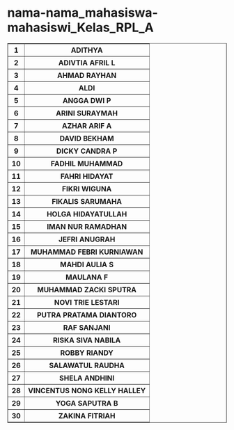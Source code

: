 # nama-nama_mahasiswa-mahasiswi_Kelas_RPL_A
<!DOCTYPE html>
<html>
<head>
    
<title>ABSENSI</title>
</head>
<body>
<table border="1">
<tr>
  <th>1</th>
  <th>ADITHYA</th>
</tr>
   <tr>
      <th>2</th>
      <th>ADIVTIA AFRIL L</th>
</tr>
   <tr>
      <th>3</th>
      <th>AHMAD RAYHAN</th>
</tr>
   <tr>
      <th>4</th>
      <th>ALDI</th>
</tr>
   <tr>
      <th>5</th>
      <th>ANGGA DWI P</th>
</tr>
   <tr>
      <th>6</th>
      <th>ARINI SURAYMAH</th>
</tr>
   <tr>
      <th>7</th>
      <th>AZHAR ARIF A</th>
</tr>
   <tr>
      <th>8</th>
      <th>DAVID BEKHAM</th>
</tr>
   <tr>
      <th>9</th>
      <th>DICKY CANDRA P</th>
</tr>
   <tr>
       <th>10</th>
      <th>FADHIL MUHAMMAD</th>
</tr>
   <tr>
      <th>11</th>
      <th>FAHRI HIDAYAT</th>
</tr>
   <tr>
      <th>12</th>
      <th>FIKRI WIGUNA</th>
</tr>
   <tr>
      <th>13</th>
      <th>FIKALIS SARUMAHA</th>
</tr>
   <tr>
      <th>14</th>
      <th>HOLGA HIDAYATULLAH</th>
</tr>
   <tr>
      <th>15</th>
      <th>IMAN NUR RAMADHAN</th>
</tr>
   <tr>
      <th>16</th>
      <th>JEFRI ANUGRAH</th>
</tr>
   <tr>
      <th>17</th>
      <th>MUHAMMAD FEBRI KURNIAWAN</th>
</tr>
   <tr>
      <th>18</th>
      <th>MAHDI AULIA S</th>
</tr>
   <tr>
      <th>19</th>
      <th>MAULANA F</th>
</tr>
   <tr>
      <th>20</th>
      <th>MUHAMMAD ZACKI SPUTRA</th>
 </tr>
    <tr>
    <th>21</th>
    <th>NOVI TRIE LESTARI</th>
</tr>
   <tr>
    <th>22</th>
    <th>PUTRA PRATAMA DIANTORO</th>
</tr>
   <tr>
    <th>23</th>
    <th>RAF SANJANI</th>
</tr>
   <tr>
    <th>24</th>
    <th>RISKA SIVA NABILA</th>
</tr>
   <tr>
    <th>25</th>
    <th>ROBBY RIANDY</th>
</tr>
   <tr>
    <th>26</th>
    <th>SALAWATUL RAUDHA</th>
</tr>
   <tr>
    <th>27</th>
    <th>SHELA ANDHINI</th>
</tr>
   <tr>
    <th>28</th>
    <th>VINCENTUS NONG KELLY HALLEY</h>
</tr>
   <tr>
    <th>29</th>
    <th>YOGA SAPUTRA B</th>
</tr>
   <tr>
    <th>30</th>
    <th>ZAKINA FITRIAH</th>
 </tr>
 
 </html>

